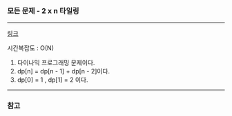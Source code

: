 ### 모든 문제 - 2 x n 타일링
___

[링크](https://programmers.co.kr/learn/courses/30/lessons/12900?language=python3)

시간복잡도 : O(N)

1. 다이나믹 프로그래밍 문제이다.
2. dp\[n\] = dp\[n - 1\] + dp\[n - 2\]이다.
3. dp\[0\] = 1 , dp\[1\] = 2 이다.

___
### 참고